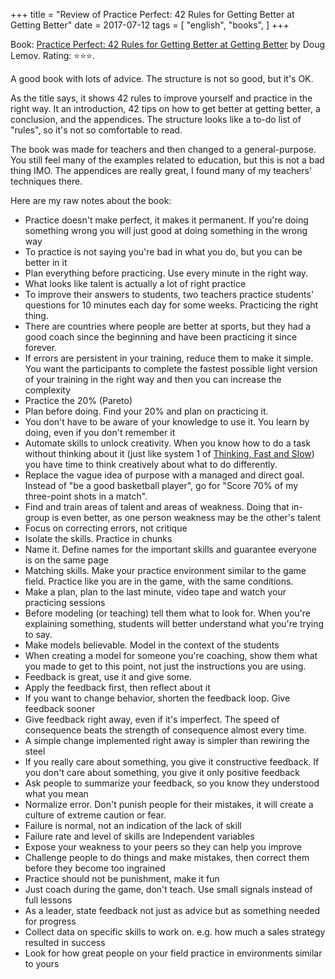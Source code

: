 +++
title = "Review of Practice Perfect: 42 Rules for Getting Better at Getting Better"
date = 2017-07-12
tags = [
    "english",
    "books",
]
+++

Book: [Practice Perfect: 42 Rules for Getting Better at Getting Better](https://www.goodreads.com/book/show/13838561) by Doug Lemov. Rating: ⭐️⭐️⭐️.

A good book with lots of advice. The structure is not so good, but it's OK.

As the title says, it shows 42 rules to improve yourself and practice in the right way. It an introduction, 42 tips on how to get better at getting better, a conclusion, and the appendices. The structure looks like a to-do list of "rules", so it's not so comfortable to read.

The book was made for teachers and then changed to a general-purpose. You still feel many of the examples related to education, but this is not a bad thing IMO. The appendices are really great, I found many of my teachers' techniques there.

Here are my raw notes about the book:

- Practice doesn't make perfect, it makes it permanent. If you're doing something wrong you will just good at doing something in the wrong way
- To practice is not saying you're bad in what you do, but you can be better in it
- Plan everything before practicing. Use every minute in the right way.
- What looks like talent is actually a lot of right practice
- To improve their answers to students, two teachers practice students' questions for 10 minutes each day for some weeks. Practicing the right thing.
- There are countries where people are better at sports, but they had a good coach since the beginning and have been practicing it since forever.
- If errors are persistent in your training, reduce them to make it simple. You want the participants to complete the fastest possible light version of your training in the right way and then you can increase the complexity
- Practice the 20% (Pareto)
- Plan before doing. Find your 20% and plan on practicing it.
- You don't have to be aware of your knowledge to use it. You learn by doing, even if you don't remember it
- Automate skills to unlock creativity. When you know how to do a task without thinking about it (just like system 1 of [Thinking, Fast and Slow](/thinkingfastslow)) you have time to think creatively about what to do differently.
- Replace the vague idea of purpose with a managed and direct goal. Instead of "be a good basketball player", go for "Score 70% of my three-point shots in a match".
- Find and train areas of talent and areas of weakness. Doing that in-group is even better, as one person weakness may be the other's talent
- Focus on correcting errors, not critique
- Isolate the skills. Practice in chunks
- Name it. Define names for the important skills and guarantee everyone is on the same page
- Matching skills. Make your practice environment similar to the game field. Practice like you are in the game, with the same conditions.
- Make a plan, plan to the last minute, video tape and watch your practicing sessions
- Before modeling (or teaching) tell them what to look for. When you're explaining something, students will better understand what you're trying to say.
- Make models believable. Model in the context of the students
- When creating a model for someone you're coaching, show them what you made to get to this point, not just the instructions you are using.
- Feedback is great, use it and give some.
- Apply the feedback first, then reflect about it
- If you want to change behavior, shorten the feedback loop. Give feedback sooner
- Give feedback right away, even if it's imperfect. The speed of consequence beats the strength of consequence almost every time.
- A simple change implemented right away is simpler than rewiring the steel
- If you really care about something, you give it constructive feedback. If you don't care about something, you give it only positive feedback
- Ask people to summarize your feedback, so you know they understood what you mean
- Normalize error. Don't punish people for their mistakes, it will create a culture of extreme caution or fear.
- Failure is normal, not an indication of the lack of skill
- Failure rate and level of skills are Independent variables
- Expose your weakness to your peers so they can help you improve
- Challenge people to do things and make mistakes, then correct them before they become too ingrained
- Practice should not be punishment, make it fun
- Just coach during the game, don't teach. Use small signals instead of full lessons
- As a leader, state feedback not just as advice but as something needed for progress
- Collect data on specific skills to work on. e.g. how much a sales strategy resulted in success
- Look for how great people on your field practice in environments similar to yours

